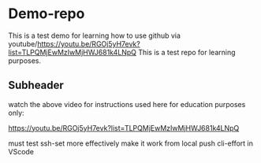 # Demo-repo
This is a test demo for learning how to use github via youtube/https://youtu.be/RGOj5yH7evk?list=TLPQMjEwMzIwMjHWJ681k4LNpQ
This is a test repo for learning purposes. 

## Subheader 

watch the above video for instructions used here for education purposes only:

https://youtu.be/RGOj5yH7evk?list=TLPQMjEwMzIwMjHWJ681k4LNpQ

must test ssh-set more effectively make it work from local push cli-effort in VScode
